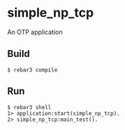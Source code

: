 simple_np_tcp
=====

An OTP application

Build
-----

    $ rebar3 compile

Run
-----

    $ rebar3 shell
    1> application:start(simple_np_tcp).
    2> simple_np_tcp:main_test().
